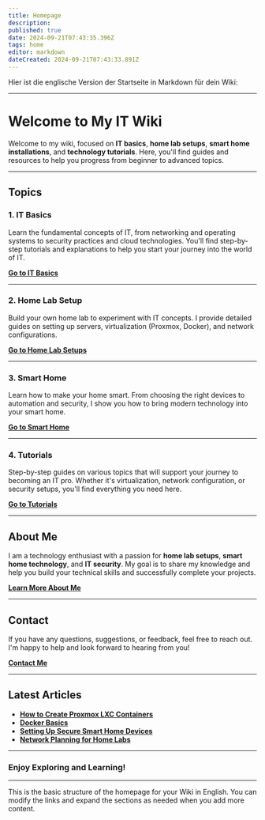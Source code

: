 ```yaml
---
title: Homepage
description: 
published: true
date: 2024-09-21T07:43:35.396Z
tags: home
editor: markdown
dateCreated: 2024-09-21T07:43:33.891Z
---
```


Hier ist die englische Version der Startseite in Markdown für dein Wiki:

---

# Welcome to My IT Wiki

Welcome to my wiki, focused on **IT basics**, **home lab setups**, **smart home installations**, and **technology tutorials**. Here, you'll find guides and resources to help you progress from beginner to advanced topics.

---

## Topics

### 1. IT Basics
Learn the fundamental concepts of IT, from networking and operating systems to security practices and cloud technologies. You'll find step-by-step tutorials and explanations to help you start your journey into the world of IT.

**[Go to IT Basics](./it-basics)**

---

### 2. Home Lab Setup
Build your own home lab to experiment with IT concepts. I provide detailed guides on setting up servers, virtualization (Proxmox, Docker), and network configurations.

**[Go to Home Lab Setups](./home-lab)**

---

### 3. Smart Home
Learn how to make your home smart. From choosing the right devices to automation and security, I show you how to bring modern technology into your smart home.

**[Go to Smart Home](./smart-home)**

---

### 4. Tutorials
Step-by-step guides on various topics that will support your journey to becoming an IT pro. Whether it's virtualization, network configuration, or security setups, you'll find everything you need here.

**[Go to Tutorials](./tutorials)**

---

## About Me

I am a technology enthusiast with a passion for **home lab setups**, **smart home technology**, and **IT security**. My goal is to share my knowledge and help you build your technical skills and successfully complete your projects.

**[Learn More About Me](./about)**

---

## Contact

If you have any questions, suggestions, or feedback, feel free to reach out. I'm happy to help and look forward to hearing from you!

**[Contact Me](./contact)**

---

## Latest Articles

- **[How to Create Proxmox LXC Containers](./articles/proxmox-lxc)**
- **[Docker Basics](./articles/docker-basics)**
- **[Setting Up Secure Smart Home Devices](./articles/smart-home-security)**
- **[Network Planning for Home Labs](./articles/home-lab-networking)**

---

### Enjoy Exploring and Learning!

---

This is the basic structure of the homepage for your Wiki in English. You can modify the links and expand the sections as needed when you add more content.